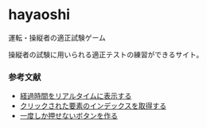 # hayaoshi
運転・操縦者の適正試験ゲーム

操縦者の試験に用いられる適正テストの練習ができるサイト。

### 参考文献
* [経過時間をリアルタイムに表示する](https://www.nishishi.com/javascript-tips/setinterval-passage.html)
* [クリックされた要素のインデックスを取得する](https://ja.stackoverflow.com/questions/51144/javascript%E3%81%A7%E3%82%AF%E3%83%AA%E3%83%83%E3%82%AF%E3%81%95%E3%82%8C%E3%81%9F%E8%A6%81%E7%B4%A0%E3%81%AEindex%E3%82%92%E5%8F%96%E5%BE%97%E3%81%97%E3%81%9F%E3%81%84)
* [一度しか押せないボタンを作る](https://www.nishishi.com/javascript-tips/button-disabled.html)

